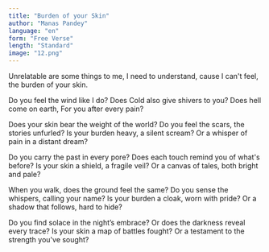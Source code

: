 ```yaml
---
title: "Burden of your Skin"
author: "Manas Pandey"
language: "en"
form: "Free Verse"
length: "Standard"
image: "12.png"
---
```

Unrelatable are some things to me,
I need to understand,
cause I can't feel,
the burden of your skin.

Do you feel the wind like I do?
Does Cold also give shivers to you?
Does hell come on earth,
For you after every pain?

Does your skin bear the weight of the world?
Do you feel the scars, the stories unfurled?
Is your burden heavy, a silent scream?
Or a whisper of pain in a distant dream?

Do you carry the past in every pore?
Does each touch remind you of what's before?
Is your skin a shield, a fragile veil?
Or a canvas of tales, both bright and pale?

When you walk, does the ground feel the same?
Do you sense the whispers, calling your name?
Is your burden a cloak, worn with pride?
Or a shadow that follows, hard to hide?

Do you find solace in the night’s embrace?
Or does the darkness reveal every trace?
Is your skin a map of battles fought?
Or a testament to the strength you've sought?